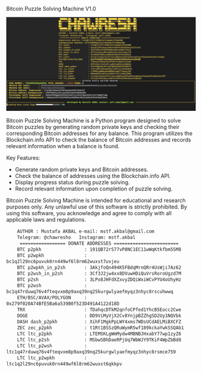 Bitcoin Puzzle Solving Machine V1.0


![Alt text](https://github.com/chawresh/Bitcoin-Puzzle-Solving-Machine-V1.0/blob/cd28e9d5c1d095e39bdad9eaf6c7c924c3207045/puzzlescreenshot.png)


Bitcoin Puzzle Solving Machine is a Python program designed to solve Bitcoin puzzles by generating random private keys and checking their corresponding Bitcoin addresses for any balance. This program utilizes the Blockchain.info API to check the balance of Bitcoin addresses and records relevant information when a balance is found.

Key Features:
- Generate random private keys and Bitcoin addresses.
- Check the balance of addresses using the Blockchain.info API.
- Display progress status during puzzle solving.
- Record relevant information upon completion of puzzle solving.

Bitcoin Puzzle Solving Machine is intended for educational and research purposes only. Any unlawful use of this software is strictly prohibited. By using this software, you acknowledge and agree to comply with all applicable laws and regulations.


        AUTHOR : Mustafa AKBAL e-mail: mstf.akbal@gmail.com 
        Telegram: @chawresho   Instagram: mstf.akbal
         ================= DONATE ADDRESSES ========================
        BTC p2pkh                : 191QB72rS77vP8NC1EC11wWqKtkfbm5SM8
        BTC p2wpkh               : bc1q2l29nc6puvuk0rn449wf6l8rm62wuxst7uvjeu
        BTC p2wpkh_in_p2sh       : 3AkjfoQn494K5FBdqMrnQRr4UsWji7Az62
        BTC p2wsh_in_p2sh        : 3Cf3J2jw4xx8DVuwHDiQuVrsRoroUgzd7M
        BTC p2sh                 : 3LPo8JHFdXZxvyZDQiWxiWCvPYU4oUhyHz
        BTC p2wsh                : bc1q47rduwq76v4fteqvxm8p9axq39nq25kurgwlyaefmyqz3nhyc8rscuhwwq
        ETH/BSC/AVAX/POLYGON     : 0x279f020A74BfE5Ba6a539B0f523D491A4122d18D
        TRX                      : TDahqcDTkM2qnfoCPfed1YhcB5Eocc2Cwe
        DOGE                     : DD9ViMyVjX2Cv8YnjpBZZhgSD2Uy1NQVbk
        DASH dash_p2pkh          : XihF1MgkPpLWY4xms7WDsUCdAELMiBXCFZ
        ZEC zec_p2pkh            : t1Rt1BSSzQRuWymR5wf189kckaYwkSSQAb1
        LTC ltc_p2pkh            : LTEMSKLgWmMydw4MBNBJHxabY77wp1zyZ6
        LTC ltc_p2sh             : MSbwSBhDaeRPjUq7WbWJY9TKiF4WpZbBd8
        LTC ltc_p2wsh            : ltc1q47rduwq76v4fteqvxm8p9axq39nq25kurgwlyaefmyqz3nhyc8rsmce759
        LTC ltc_p2wpkh           : ltc1q2l29nc6puvuk0rn449wf6l8rm62wuxst6qkkpv
